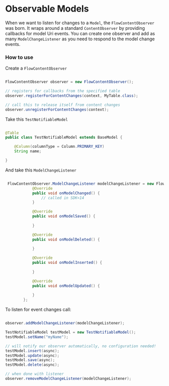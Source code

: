 # Observable Models

When we want to listen for changes to a ```Model```, the ```FlowContentObserver``` was born. 
It wraps around a standard ```ContentObserver``` by providing callbacks for model Uri events. 
You can create one observer and add as many ```ModelChangeListener``` as you need to respond to the model change events.

### How to use

Create a ```FlowContentObserver```

```java

FlowContentObserver observer = new FlowContentObserver();

// registers for callbacks from the specified table
observer.registerForContentChanges(context, MyTable.class);

// call this to release itself from content changes
observer.unregisterForContentChanges(context);
```

Take this ```TestNotifiableModel```

```java

@Table
public class TestNotifiableModel extends BaseModel {

    @Column(columnType = Column.PRIMARY_KEY)
    String name;

}

```

And take this ```ModelChangeListener```

```java

 FlowContentObserver.ModelChangeListener modelChangeListener = new FlowContentObserver.ModelChangeListener() {
            @Override
            public void onModelChanged() {
                // called in SDK<14
            }

            @Override
            public void onModelSaved() {
                
            }

            @Override
            public void onModelDeleted() {
                
            }

            @Override
            public void onModelInserted() {
               
            }

            @Override
            public void onModelUpdated() {
                
            }
        };

```


To listen for event changes call:

```java

observer.addModelChangeListener(modelChangeListener);

TestNotifiableModel testModel = new TestNotifiableModel();
testModel.setName("myName");

// will notify our observer automatically, no configuration needed!
testModel.insert(async);
testModel.update(async);
testModel.save(async);
testModel.delete(async);

// when done with listener
observer.removeModelChangeListener(modelChangeListener);

```
